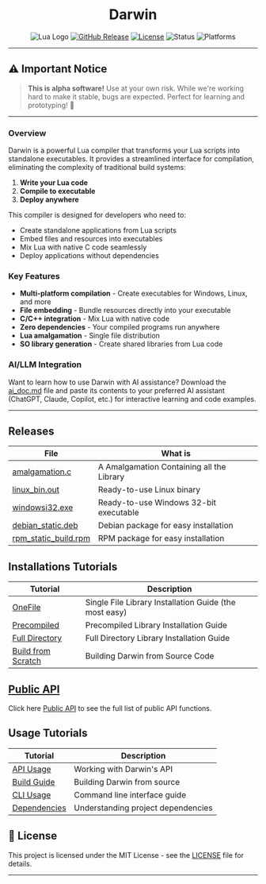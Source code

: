 <div align="center">

# Darwin
![Lua Logo](https://img.shields.io/badge/Darwin-0.11.0-blue?style=for-the-badge&logo=lua)
[![GitHub Release](https://img.shields.io/github/release/OUIsolutions/Darwin.svg?style=for-the-badge)](https://github.com/OUIsolutions/Darwin/releases)
[![License](https://img.shields.io/badge/License-MIT-green.svg?style=for-the-badge)](https://github.com/OUIsolutions/Darwin/blob/main/LICENSE)
![Status](https://img.shields.io/badge/Status-Alpha-orange?style=for-the-badge)
![Platforms](https://img.shields.io/badge/Platforms-Windows%20|%20Linux%20|%20WebAssembly-lightgrey?style=for-the-badge)

</div>

---

## ⚠️ Important Notice

> **This is alpha software!** Use at your own risk. While we're working hard to make it stable, bugs are expected. Perfect for learning and prototyping! 🧪

---

### Overview

Darwin is a powerful Lua compiler that transforms your Lua scripts into standalone executables. It provides a streamlined interface for compilation, eliminating the complexity of traditional build systems:

1. **Write your Lua code** 
2. **Compile to executable**
3. **Deploy anywhere**

This compiler is designed for developers who need to:
- Create standalone applications from Lua scripts
- Embed files and resources into executables
- Mix Lua with native C code seamlessly
- Deploy applications without dependencies

### Key Features

- **Multi-platform compilation** - Create executables for Windows, Linux, and more
- **File embedding** - Bundle resources directly into your executable
- **C/C++ integration** - Mix Lua with native code
- **Zero dependencies** - Your compiled programs run anywhere
- **Lua amalgamation** - Single file distribution
- **SO library generation** - Create shared libraries from Lua code

### AI/LLM Integration

Want to learn how to use Darwin with AI assistance? Download the [ai_doc.md](https://github.com/OUIsolutions/Darwin/releases/download/0.11.0/ai_doc.md) file and paste its contents to your preferred AI assistant (ChatGPT, Claude, Copilot, etc.) for interactive learning and code examples.

---

## Releases


|  **File**                                                                                                           | **What is**                                |
|---------------------------------------------------------------------------------------------------------------------|--------------------------------------------|
|[amalgamation.c](https://github.com/OUIsolutions/Darwin/releases/download/0.11.0/amalgamation.c) | A Amalgamation Containing all the Library  |
|[linux_bin.out](https://github.com/OUIsolutions/Darwin/releases/download/0.11.0/linux_bin.out)   | Ready-to-use Linux binary           |
|[windowsi32.exe](https://github.com/OUIsolutions/Darwin/releases/download/0.11.0/windowsi32.exe)       | Ready-to-use Windows 32-bit executable                         |
|[debian_static.deb](https://github.com/OUIsolutions/Darwin/releases/download/0.11.0/debian_static.deb)       | Debian package for easy installation                             |
|[rpm_static_build.rpm](https://github.com/OUIsolutions/Darwin/releases/download/0.11.0/rpm_static_build.rpm)       | RPM package for easy installation            |

## Installations Tutorials
| **Tutorial**                                                  | **Description**                                       |
|---------------------------------------------------------------|------------------------------------------------------ |
| [OneFile](docs/instalations/one_file.md)                      | Single File Library Installation Guide (the most easy)|
| [Precompiled](docs/instalations/precompiled.md)               | Precompiled Library Installation Guide                |
| [Full Directory](docs/instalations/full_dir.md)               | Full Directory Library Installation Guide             |
| [Build from Scratch](docs/instalations/build_from_scratch.md) | Building Darwin from Source Code             | 

## [Public API](docs/public_api.md)
Click here [Public API](docs/public_api.md) to see the full list of public API functions.

## Usage Tutorials 

| **Tutorial**                                                    | **Description**                                         |
|-----------------------------------------------------------------|---------------------------------------------------------|
| [API Usage](docs/api_usage.md)              | Working with Darwin's API                       |
| [Build Guide](docs/build.md)                           | Building Darwin from source                               |
| [CLI Usage](docs/cli_usage.md)                   | Command line interface guide                     |
| [Dependencies](docs/dependencies.md)      | Understanding project dependencies                          |

## 📄 License

This project is licensed under the MIT License - see the [LICENSE](LICENSE) file for details.

---
